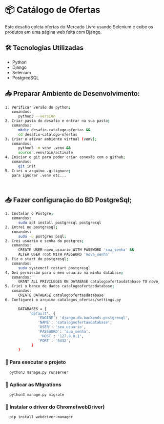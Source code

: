 # 📦 Catálogo de Ofertas

Este desafio coleta ofertas do Mercado Livre usando Selenium e exibe os produtos em uma página web feita com Django. 


## 🛠 Tecnologias Utilizadas
- Python 
- Django
- Selenium
- PostgreeSQL 

## 📥 Preparar Ambiente de Desenvolvimento:
```sh
1. Verificar versão do python;
   comandos:
      python3 --version
2. Criar pasta do desafio e entrar na sua pasta;
   comandos:
      mkdir desafio-catalogo-ofertas &&
      cd desafio-catalogo-ofertas
3. Criar e ativar ambiente virtual (venv);
   comandos:
      python3 -m venv .venv &&
      source .venv/bin/activate
4. Iniciar o git para poder criar conexão com o github;
   comandos:
      git init
5. Criei o arquivo .gitignore;
   para ignorar .venv etc...

  
```

## 📥  Fazer configuração do BD PostgreSql;
```sh
1. Instalar o Postgre;
   comandos:
      sudo apt install postgresql postgresql
2. Entrei no postgresql;
   comandos:
      sudo -u postgres psql;
2. Crei usuario e senha do postgres;
   comandos:
      CREATE USER novo_usuario WITH PASSWORD 'sua_senha' &&
      ALTER USER root WITH PASSWORD 'nova_senha'
3. Fiz o start do postgresql;
   comandos:
      sudo systemctl restart postgresql
4. Dei permissão para o meu usuario na minha database;
   comandos:
      GRANT ALL PRIVILEGES ON DATABASE catalogoofertasdatabase TO novo_usuario
5. Criei o banco de dados catalogoofertasdatabase;
   comandos:
      CREATE DATABASE catalogoofertasdatabase
6. Configurei o arquivo catalogos_ofertas/settings.py
   
      DATABASES = {
           'default': {
               'ENGINE': 'django.db.backends.postgresql',
               'NAME': 'catalogoofertasdatabase',
               'USER': 'seu_usuario',
               'PASSWORD': 'sua_senha',
                'HOST': '127.0.0.1',
               'PORT': '5432',
            }
      }
```
### 📌 Para executar o projeto
 
      python3 manage.py runserver

### 📌 Aplicar as MIgrations

      python3 manage.py migrate

### 📌 Instalar o driver do Chrome(webDriver)

      pip install webdriver-manager


